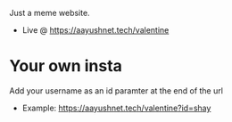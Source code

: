 Just a meme website. 
- Live @ https://aayushnet.tech/valentine

# Your own insta
Add your username as an id paramter at the end of the url
- Example: https://aayushnet.tech/valentine?id=shay